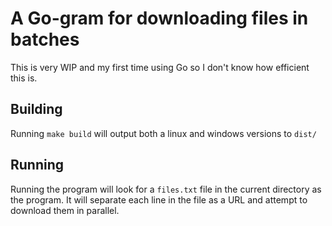 # A Go-gram for downloading files in batches
This is very WIP and my first time using Go so I don't know how efficient this is.

## Building
Running `make build` will output both a linux and windows versions to `dist/`

## Running
Running the program will look for a `files.txt` file in the current directory as the program. It will separate each line in the file as a URL and attempt to download them in parallel. 
